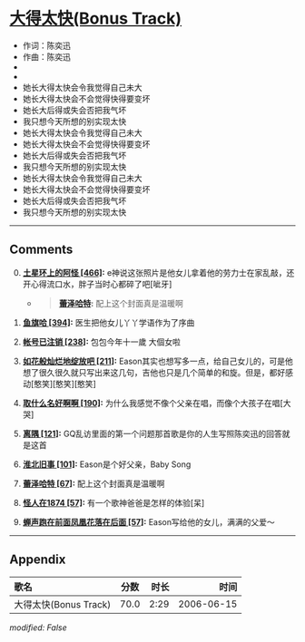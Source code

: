 # [大得太快(Bonus Track)](https://music.163.com/song?id=65804)

* 作词：陈奕迅
* 作曲：陈奕迅
*
*
* 她长大得太快会令我觉得自己未大
* 她长大得太快会不会觉得快得要变坏
* 她长大后得或失会否把我气坏
* 我只想今天所想的别实现太快
* 她长大得太快会令我觉得自己未大
* 她长大得太快会不会觉得快得要变坏
* 她长大后得或失会否把我气坏
* 我只想今天所想的别实现太快
* 她长大得太快会令我觉得自己未大
* 她长大得太快会不会觉得快得要变坏
* 她长大后得或失会否把我气坏
* 我只想今天所想的别实现太快


---

## Comments
0. **[土星环上的阿怪 \[466\]](https://music.163.com/#/user/home?id=76966052):** e神说这张照片是他女儿拿着他的劳力士在家乱敲，还开心得流口水，胖子当时心都碎了吧[呲牙]
	* > **[蕾泽哈特](https://music.163.com/#/user/home?id=32579999):** 配上这个封面真是温暖啊

1. **[鱼旗哈 \[394\]](https://music.163.com/#/user/home?id=18948046):** 医生把他女儿丫丫学语作为了序曲

2. **[帐号已注销 \[238\]](https://music.163.com/#/user/home?id=32831197):** 包包今年十一歲 大個女啦

3. **[如花般灿烂地绽放吧 \[211\]](https://music.163.com/#/user/home?id=70829120):** Eason其实也想写多一点，给自己女儿的，可是他想了很久很久就只写出来这几句，吉他也只是几个简单的和旋。但是，都好感动[憨笑][憨笑][憨笑]

4. **[取什么名好啊啊 \[190\]](https://music.163.com/#/user/home?id=96100509):** 为什么我感觉不像个父亲在唱，而像个大孩子在唱[大哭]

5. **[离隅 \[121\]](https://music.163.com/#/user/home?id=64295074):** GQ乱访里面的第一个问题那首歌是你的人生写照陈奕迅的回答就是这首

6. **[淮北旧事 \[101\]](https://music.163.com/#/user/home?id=57692613):** Eason是个好父亲，Baby Song

7. **[蕾泽哈特 \[67\]](https://music.163.com/#/user/home?id=32579999):** 配上这个封面真是温暖啊

8. **[怪人在1874 \[57\]](https://music.163.com/#/user/home?id=537043052):** 有一个歌神爸爸是怎样的体验[呆]

9. **[蝉声跑在前面凤凰花落在后面 \[57\]](https://music.163.com/#/user/home?id=36563270):** Eason写给他的女儿，满满的父爱～



---

## Appendix

|歌名|分数|时长|时间|
|:---|:---:|---:|---:|
|大得太快(Bonus Track)|70.0|2:29|2006-06-15

*modified: False*